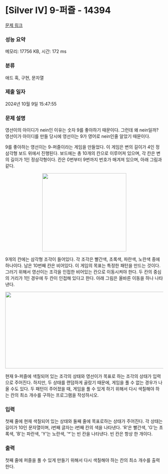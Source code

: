 # [Silver IV] 9-퍼즐 - 14394 

[문제 링크](https://www.acmicpc.net/problem/14394) 

### 성능 요약

메모리: 17756 KB, 시간: 172 ms

### 분류

애드 혹, 구현, 문자열

### 제출 일자

2024년 10월 9일 15:47:55

### 문제 설명

<p>영선이의 아이디가 nein인 이유는 숫자 9를 좋아하기 때문이다. 그런데 왜 nein일까? 영선이가 아이디를 만들 당시에 영선이는 9가 영어로 nein인줄 알았기 때문이다.</p>

<p>9를 좋아하는 영선이는 9-퍼즐이라는 게임을 만들었다. 이 게임은 변의 길이가 4인 정삼각형 보드 위에서 진행된다. 보드에는 총 10개의 칸으로 이루어져 있으며, 각 칸은 변의 길이가 1인 정삼각형이다. 칸은 0번부터 9번까지 번호가 매겨져 있으며, 아래 그림과 같다.</p>

<p style="text-align:center"><img alt="" src="https://onlinejudgeimages.s3-ap-northeast-1.amazonaws.com/problem/14394/1.gif" style="height:249px; width:268px"></p>

<p>9개의 칸에는 삼각형 조각이 들어있다. 각 조각은 빨간색, 초록색, 파란색, 노란색 중에 하나이다. 남은 10번째 칸은 비어있다. 이 게임의 목표는 특정한 패턴을 만드는 것이다. 그러기 위해서 영선이는 조각을 인접한 비어있는 칸으로 이동시켜야 한다. 두 칸의 중심의 거리가 1인 경우에 두 칸이 인접해 있다고 한다. 아래 그림은 올바른 이동을 하나 나타낸다.</p>

<p style="text-align:center"><img alt="" src="https://onlinejudgeimages.s3-ap-northeast-1.amazonaws.com/problem/14394/2.gif" style="height:244px; width:551px"></p>

<p>현재 9-퍼즐에 색칠되어 있는 조각의 상태와 영선이가 목표로 하는 조각의 상태가 입력으로 주어진다. 하지만, 두 상태를 랜덤하게 골랐기 때문에, 게임을 풀 수 없는 경우가 나올 수도 있다. 두 패턴이 주어졌을 때, 게임을 풀 수 있게 하기 위해서 다시 색칠해야 하는 칸의 최소 개수를 구하는 프로그램을 작성하시오. </p>

### 입력 

 <p>첫째 줄에 현재 색칠되어 있는 상태와 둘째 줄에 목표로하는 상태가 주어진다. 각 상태는 길이가 10인 문자열이며, i번째 글자는 i번째 칸의 색을 나타낸다. 'R'은 빨간색, 'G'는 초록색, 'B'는 파란색, 'Y'는 노란색, '*'는 빈 칸을 나타낸다. 빈 칸은 항상 한 개이다.</p>

### 출력 

 <p>첫째 줄에 퍼즐을 풀 수 있게 만들기 위해서 다시 색칠해야 하는 칸의 최소 개수를 출력한다.</p>

